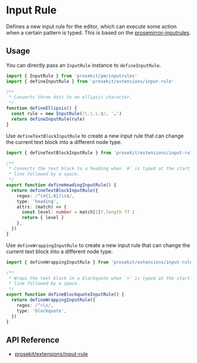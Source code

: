 # Input Rule

Defines a new input rule for the editor, which can execute some action when a certain pattern is typed. This is based on the [prosemirror-inputrules].

## Usage

You can directly pass an `InputRule` instance to `defineInputRule`.

```ts twoslash
import { InputRule } from 'prosekit/pm/inputrules'
import { defineInputRule } from 'prosekit/extensions/input-rule'

/**
 * Converts three dots to an ellipsis character.
 */
function defineEllipsis() {
  const rule = new InputRule(/\.\.\.$/, '…')
  return defineInputRule(rule)
}
```

Use `defineTextBlockInputRule` to create a new input rule that can change the current text block into a different node type.

```ts twoslash
import { defineTextBlockInputRule } from 'prosekit/extensions/input-rule'

/**
 * Converts the text block to a heading when `#` is typed at the start of a new
 * line followed by a space.
 */
export function defineHeadingInputRule() {
  return defineTextBlockInputRule({
    regex: /^(#{1,6})\s$/,
    type: 'heading',
    attrs: (match) => {
      const level: number = match[1]?.length ?? 1
      return { level }
    },
  })
}
```

Use `defineWrappingInputRule` to create a new input rule that can change the current text block into a different node type.

```ts twoslash
import { defineWrappingInputRule } from 'prosekit/extensions/input-rule'

/**
 * Wraps the text block in a blockquote when `>` is typed at the start of a new
 * line followed by a space.
 */
export function defineBlockquoteInputRule() {
  return defineWrappingInputRule({
    regex: /^>\s/,
    type: 'blockquote',
  })
}
```

## API Reference

- [prosekit/extensions/input-rule](/references/extensions/input-rule)

<!-- Link references -->

[prosemirror-inputrules]: https://prosemirror.net/docs/ref/#inputrules
